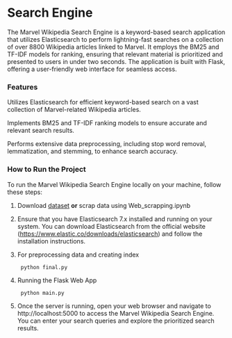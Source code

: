 # Search Engine 

The Marvel Wikipedia Search Engine is a keyword-based search application that utilizes Elasticsearch to perform lightning-fast searches on a collection of over 8800 Wikipedia articles linked to Marvel. It employs the BM25 and TF-IDF models for ranking, ensuring that relevant material is prioritized and presented to users in under two seconds. The application is built with Flask, offering a user-friendly web interface for seamless access.

### Features

Utilizes Elasticsearch for efficient keyword-based search on a vast collection of Marvel-related Wikipedia articles.

Implements BM25 and TF-IDF ranking models to ensure accurate and relevant search results.

Performs extensive data preprocessing, including stop word removal, lemmatization, and stemming, to enhance search accuracy.

### How to Run the Project
To run the Marvel Wikipedia Search Engine locally on your machine, follow these steps:
1. Download [dataset](https://bitbucket.org/dalvimangesh000/ir-project/src/%27main%27/) **or** scrap data using Web_scrapping.ipynb
2. Ensure that you have Elasticsearch 7.x installed and running on your system. You can download Elasticsearch from the official website (https://www.elastic.co/downloads/elasticsearch) and follow the installation instructions.
3. For preprocessing data and creating index

        python final.py 
      
5. Running the Flask Web App
   
        python main.py
   
6. Once the server is running, open your web browser and navigate to http://localhost:5000 to access the Marvel Wikipedia Search Engine. You can enter your search queries and explore the prioritized search results.
